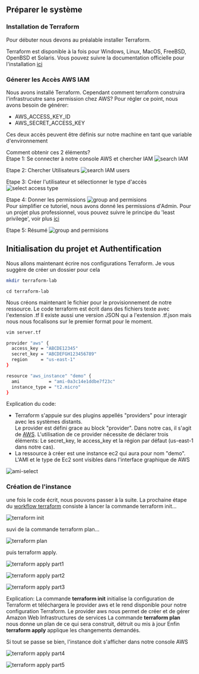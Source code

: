 
## Préparer le système ##

### Installation de Terraform ###
Pour débuter nous devons au préalable installer Terraform.  

Terraform est disponible à la fois pour Windows, Linux, MacOS, FreeBSD, OpenBSD et Solaris. Vous pouvez suivre la documentation officielle pour l'installation [ici](https://learn.hashicorp.com/tutorials/terraform/install-cli)  


### Génerer les Accès AWS IAM ###

Nous avons installé Terraform. Cependant comment terraform construira l'infrastrucutre sans permission chez AWS? Pour régler ce point, nous avons besoin de générer:
- AWS_ACCESS_KEY_ID
- AWS_SECRET_ACCESS_KEY

Ces deux accès peuvent être définis sur notre machine en tant que variable d'environnement 

Comment obtenir ces 2 éléments?  
Etape 1: Se connecter à notre console AWS et chercher IAM
![search IAM](images/IAM-search.png)  

Etape 2: Chercher Utilisateurs
![search IAM users](images/IAM-users.png)  

Etape 3: Créer l'utilisateur et sélectionner le type d'accès
![select access type](images/IAM-access-type.png)  


Etape 4: Donner les permissions 
![group and permisions](images/IAM-group-and-permissions.png)  
Pour simplifier ce tutoriel, nous avons donné les permissions d'Admin. Pour un projet plus professionnel, vous pouvez suivre le principe du 'least privilege', voir plus [ici](https://docs.aws.amazon.com/IAM/latest/UserGuide/best-practices.html#grant-least-privilege)

Etape 5: Résumé
![group and permisions](images/IAM-success.png)  

## Initialisation du projet et Authentification ##


Nous allons maintenant écrire nos configurations Terraform. Je vous suggère de créer un dossier pour cela

```bash
mkdir terraform-lab
```

```
cd terraform-lab
```

Nous créons maintenant le fichier pour le provisionnement de notre ressource. Le code terraform est écrit dans des fichiers texte avec l'extension .tf
Il existe aussi une version JSON qui a l'extension .tf.json mais nous nous focalisons sur le premier format pour le moment.

```bash
vim server.tf
```

```bash
provider "aws" {
  access_key = "ABCDE12345"
  secret_key = "ABCDEFGH123456789"
  region     = "us-east-1"
}

resource "aws_instance" "demo" {
  ami           = "ami-0a3c14e1ddbe7f23c"
  instance_type = "t2.micro"
}
```

Explication du code: 
- Terraform s'appuie sur des plugins appellés "providers" pour interagir avec les systèmes distants.  
Le provider est défini grace au block "provider". Dans notre cas, il s'agit de [AWS](https://registry.terraform.io/providers/hashicorp/aws/latest/docs). L'utilisation de ce provider nécessite de déclarer trois éléments: Le secret_key, le access_key et la région par défaut  (us-east-1 dans notre cas).
- La ressource à créer est une instance ec2 qui aura pour nom "demo". L'AMI et le type de Ec2 sont visibles dans l'interface graphique de AWS

![ami-select](images/ec2-ami.png)

### Création de l'instance ###

une fois le code écrit, nous pouvons passer à la suite.
La prochaine étape du [workflow terraform](ttps://www.terraform.io/intro/core-workflow) consiste à lancer la commande terraform init...

![terraform init](images/terraform-init.png)

suvi de la commande terraform plan...

![terraform plan](images/terraform-plan.png)

puis terraform apply.

![terraform apply part1](images/terraform-apply.png)

![terraform apply part2](images/terraform-apply2.png)

![terraform apply part3](images/terraform-apply3.png)

Explication: La commande **terraform init** initialise la configuration de Terraform et téléchargera le provider aws et
le rend disponible pour notre configuration Terraform. Le provider aws nous permet de créer et de gérer Amazon Web
Infrastructures de services
La commande **terraform plan** nous donne un plan de ce qui sera construit, détruit ou mis à jour 
Enfin **terraform apply** applique les changements demandés.

Si tout se passe se bien, l'instance doit s'afficher dans notre console AWS

![terraform apply part4](images/terraform-apply4.png)  


![terraform apply part5](images/terraform-apply5.png)